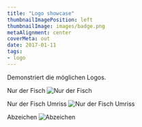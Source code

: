```yaml
---
title: "Logo showcase"
thumbnailImagePosition: left
thumbnailImage: images/badge.png
metaAlignment: center
coverMeta: out
date: 2017-01-11
tags:
- logo
---
```


Demonstriert die möglichen Logos.
<!--more-->

Nur der Fisch
![Nur der Fisch](/images/logo.png)

Nur der Fisch Umriss
![Nur der Fisch Umriss](/images/logo-outline.png)

Abzeichen
![Abzeichen](/images/badge.png)
